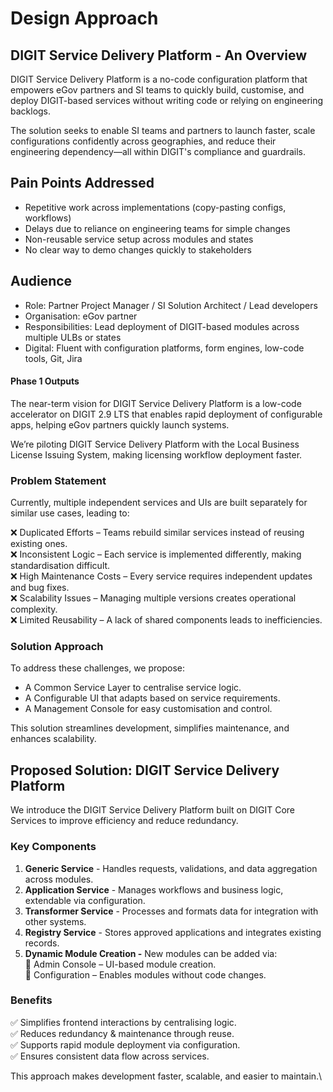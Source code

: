 # Design Approach

## DIGIT Service Delivery Platform - An Overview

DIGIT Service Delivery Platform is a no-code configuration platform that empowers eGov partners and SI teams to quickly build, customise, and deploy DIGIT-based services without writing code or relying on engineering backlogs.

The solution seeks to enable SI teams and partners to launch faster, scale configurations confidently across geographies, and reduce their engineering dependency—all within DIGIT's compliance and guardrails.

## Pain Points Addressed

* Repetitive work across implementations (copy-pasting configs, workflows)
* Delays due to reliance on engineering teams for simple changes
* Non-reusable service setup across modules and states
* No clear way to demo changes quickly to stakeholders

## Audience&#x20;

* Role: Partner Project Manager / SI Solution Architect / Lead developers
* Organisation: eGov partner
* Responsibilities: Lead deployment of DIGIT-based modules across multiple ULBs or states
* Digital: Fluent with configuration platforms, form engines, low-code tools, Git, Jira

#### Phase 1 Outputs

The near-term vision for DIGIT Service Delivery Platform is a low-code accelerator on DIGIT 2.9 LTS that enables rapid deployment of configurable apps, helping eGov partners quickly launch systems.

We’re piloting DIGIT Service Delivery Platform with the Local Business License Issuing System, making licensing workflow deployment faster.

### Problem Statement

Currently, multiple independent services and UIs are built separately for similar use cases, leading to:

❌ Duplicated Efforts – Teams rebuild similar services instead of reusing existing ones.\
❌ Inconsistent Logic – Each service is implemented differently, making standardisation difficult.\
❌ High Maintenance Costs – Every service requires independent updates and bug fixes.\
❌ Scalability Issues – Managing multiple versions creates operational complexity.\
❌ Limited Reusability – A lack of shared components leads to inefficiencies.

### Solution Approach

To address these challenges, we propose:

* A Common Service Layer to centralise service logic.
* A Configurable UI that adapts based on service requirements.
* A Management Console for easy customisation and control.

This solution streamlines development, simplifies maintenance, and enhances scalability.

## Proposed Solution: DIGIT Service Delivery Platform

We introduce the DIGIT Service Delivery Platform built on DIGIT Core Services to improve efficiency and reduce redundancy.

### Key Components

1. **Generic Service** - Handles requests, validations, and data aggregation across modules.
2. **Application Service** - Manages workflows and business logic, extendable via configuration.
3. **Transformer Service** - Processes and formats data for integration with other systems.
4. **Registry Service** - Stores approved applications and integrates existing records.
5. **Dynamic Module Creation -** New modules can be added via:\
   🔹 Admin Console – UI-based module creation.\
   🔹 Configuration – Enables modules without code changes.

### Benefits

✅ Simplifies frontend interactions by centralising logic.\
✅ Reduces redundancy & maintenance through reuse.\
✅ Supports rapid module deployment via configuration.\
✅ Ensures consistent data flow across services.

This approach makes development faster, scalable, and easier to maintain.\

